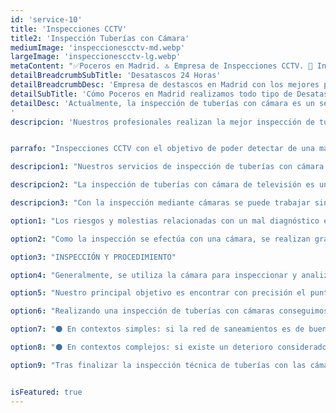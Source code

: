 ```yaml
---
id: 'service-10'
title: 'Inspecciones CCTV'
title2: 'Inspección Tuberías con Cámara'
mediumImage: 'inspeccionescctv-md.webp'
largeImage: 'inspeccionescctv-lg.webp'
metaContent: "✅Poceros en Madrid. 🔝 Empresa de Inspecciones CCTV. 📢 Inspeccionamos tus tuberías con los mejores precios. ☎️​ 680 394 539"
detailBreadcrumbSubTitle: 'Desatascos 24 Horas'
detailBreadcrumbDesc: 'Empresa de destascos en Madrid con los mejores precios.'
detailSubTitle: 'Cómo Poceros en Madrid realizamos todo tipo de Desatasco, Desatranco, Obra de Pocería, Inspección con cámaras, limpieza de Arquetas, vaciado o limpieza de Fosas Sépticas.'
detailDesc: 'Actualmente, la inspección de tuberías con cámara es un servicio muy demandado. Gracias a las cámaras de TV, desde Grupal podemos llevar a cabo una revisión e inspección de tuberías más detallada. De este modo, detectamos los problemas de cañerías y canalizaciones a tiempo, para evitar los problemas más complicados como las filtraciones al terreno y el deterioro estructural en el edificio. 
'
descripcion: 'Nuestros profesionales realizan la mejor inspección de tuberías de toda la Comunidad de Madrid. Tras finalizar la inspección, entregamos un informe técnico del estado de las tuberías.'


parrafo: "Inspecciones CCTV con el objetivo de poder detectar de una manera segura las anomalías o averías en la red de saneamiento."

descripcion1: "Nuestros servicios de inspección de tuberías con cámara TV ofrecen la combinación de tecnología avanzada, con equipos humanos  de desatascos de calidad. Por ello, podemos lograr efectuar todo tipo de trabajos de limpieza y desatascos de tuberías, incluso en los casos más complejos."

descripcion2: "La inspección de tuberías con cámara de televisión es un servicio imprescindible para evitar problemas. La verificación periódica favorece al mantenimiento y al óptimo estado de la canalización. "

descripcion3: "Con la inspección mediante cámaras se puede trabajar sin levantar el suelo, ni ejecutar destrozos en el pavimento. Esto es una gran ventaja para nuestros clientes, ya que pueden continuar haciendo su vida cotidiana sin problema. Con la inspección mediante cámaras se elimina el riesgo de abrir los suelos o paredes, excepto si el informe de la propia inspección con cámara robotizada así lo considera.  De este modo, podemos ahorrar costes y optimizar el tiempo. Además, los diagnósticos de Grupo Taser con inspección de cámara son extremadamente precisos, por tanto, se realizan menos obras.  "

option1: "Los riesgos y molestias relacionadas con un mal diagnóstico en fontanería o electricidad son elevados. En este caso, la inspección de tubería con cámara robotizada también los minimiza. Con esta tecnología se comprueba dónde se encuentra exactamente el problema, de este modo, se puede atajar  rápidamente. En caso de fugas y roturas la rapidez de actuación es esencial para evitar mayores destrozos producidos por la humedad. "

option2: "Como la inspección se efectúa con una cámara, se realizan grabaciones que posteriormente serán analizadas con detenimiento. De esta manera, en Grupo Taser nos aseguramos de un mantenimiento preciso. El informe detallado puede ser completado con imágenes y vídeos captados durante la revisión. "

option3: "INSPECCIÓN Y PROCEDIMIENTO"

option4: "Generalmente, se utiliza la cámara para inspeccionar y analizar los distintos puntos de acceso a la red de saneamiento. De este modo, podemos encontrar el acceso directo al problema del atasco. Nuestros profesionales introducen la cámara en las tuberías, arquetas, inodoros, pozos de registro y sumideros, entre otros. "

option5: "Nuestro principal objetivo es encontrar con precisión el punto exacto del problema. Posteriormente, actuamos y efectuamos el desatasco inmediatamente. Somos la empresa de desatascos más efectiva de toda la Comunidad de Madrid y Toledo. "

option6: "Realizando una inspección de tuberías con cámaras conseguimos: "

option7: "⚫ En contextos simples: si la red de saneamientos es de buena calidad y se encuentra en buenas condiciones, tratamos los desatascos ocasionales y realizamos un servicio de seguimiento hasta finalizar el trabajo. "

option8: "⚫ En contextos complejos: si existe un deterioro considerado en las tuberías, se procede a un desatranco y posteriormente, se evalúa en un informe el estado de la red de saneamiento con todos los detalles y las recomendaciones a seguir. "

option9: "Tras finalizar la inspección técnica de tuberías con las cámaras, si la red de saneamiento se encuentra en mal estado, como por ejemplo deterioro de las tuberías por la antigüedad de las mismas, se realiza un informe técnico con vídeo e imágenes complementarias. Además, proponemos soluciones al problema. "


isFeatured: true
---
```

